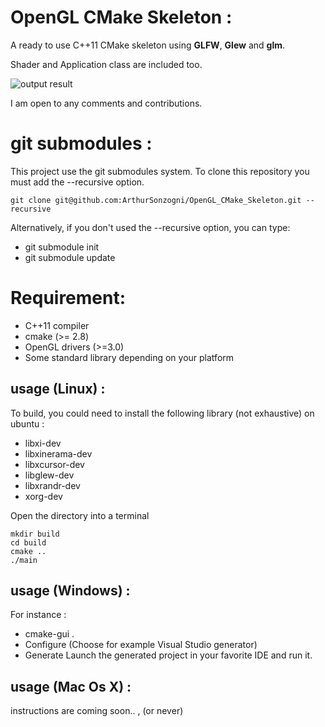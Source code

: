 OpenGL CMake Skeleton :
=======================

A ready to use C++11 CMake skeleton using **GLFW**, **Glew** and **glm**.

Shader and Application class are included too.

![output result](output.gif)


I am open to any comments and contributions.


git submodules :
================

This project use the git submodules system.
To clone this repository you must add the --recursive option.
```
git clone git@github.com:ArthurSonzogni/OpenGL_CMake_Skeleton.git --recursive
```
Alternatively, if you don't used the --recursive option, you can type:
* git submodule init
* git submodule update


Requirement:
============
* C++11 compiler
* cmake (>= 2.8)
* OpenGL drivers (>=3.0)
* Some standard library depending on your platform

usage (Linux) : 
---------------
To build, you could need to install the following library (not exhaustive) on ubuntu :
* libxi-dev
* libxinerama-dev
* libxcursor-dev
* libglew-dev
* libxrandr-dev
* xorg-dev

Open the directory into a terminal
```
mkdir build
cd build
cmake ..
./main
```

usage (Windows) :
-----------------
For instance :
* cmake-gui .
* Configure (Choose for example Visual Studio generator)
* Generate
Launch the generated project in your favorite IDE and run it.


usage (Mac Os X) :
------------------
instructions are coming soon.. ,  (or never) 
